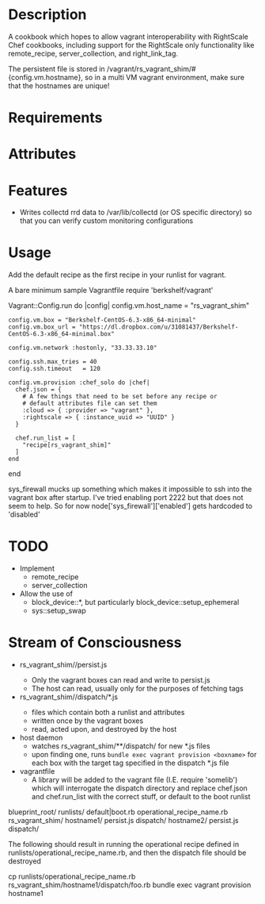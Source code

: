 Description
===========

A cookbook which hopes to allow vagrant interoperability with RightScale Chef cookbooks, including support for the RightScale only functionality like remote_recipe, server_collection, and right_link_tag.

The persistent file is stored in /vagrant/rs_vagrant_shim/#{config.vm.hostname}, so in a multi VM vagrant environment, make sure that the hostnames are unique!

Requirements
============

Attributes
==========

Features
========
* Writes collectd rrd data to /var/lib/collectd (or OS specific directory) so that you can verify custom monitoring configurations

Usage
=====

Add the default recipe as the first recipe in your runlist for vagrant.

A bare minimum sample Vagrantfile
  require 'berkshelf/vagrant'

  Vagrant::Config.run do |config|
    config.vm.host_name = "rs_vagrant_shim"

    config.vm.box = "Berkshelf-CentOS-6.3-x86_64-minimal"
    config.vm.box_url = "https://dl.dropbox.com/u/31081437/Berkshelf-CentOS-6.3-x86_64-minimal.box"

    config.vm.network :hostonly, "33.33.33.10"

    config.ssh.max_tries = 40
    config.ssh.timeout   = 120

    config.vm.provision :chef_solo do |chef|
      chef.json = {
        # A few things that need to be set before any recipe or
        # default attributes file can set them
        :cloud => { :provider => "vagrant" },
        :rightscale => { :instance_uuid => "UUID" }
      }

      chef.run_list = [
        "recipe[rs_vagrant_shim]"
      ]
    end
  end

sys_firewall mucks up something which makes it impossible to ssh into the vagrant box after startup.  I've tried enabling port 2222 but that does not seem to help.  So for now node['sys_firewall']['enabled'] gets hardcoded to 'disabled'

TODO
====

* Implement
  * remote_recipe
  * server_collection
* Allow the use of
  * block_device::*, but particularly block_device::setup_ephemeral
  * sys::setup_swap


Stream of Consciousness
=======================

* rs_vagrant_shim/<hostname>/persist.js
  * Only the vagrant boxes can read and write to persist.js
  * The host can read, usually only for the purposes of fetching tags
* rs_vagrant_shim/<hostname>/dispatch/*.js
  * files which contain both a runlist and attributes
  * written once by the vagrant boxes
  * read, acted upon, and destroyed by the host
* host daemon
  * watches rs_vagrant_shim/**/dispatch/ for new *.js files
  * upon finding one, runs `bundle exec vagrant provision <boxname>` for each box with the target tag specified in the dispatch *.js file
* vagrantfile
  * A library will be added to the vagrant file (I.E. require 'somelib') which will interrogate the dispatch directory and replace chef.json and chef.run_list with the correct stuff, or default to the boot runlist

blueprint_root/
  runlists/
    default|boot.rb
    operational_recipe_name.rb
  rs_vagrant_shim/
    hostname1/
      persist.js
      dispatch/
    hostname2/
      persist.js
      dispatch/

The following should result in running the operational recipe defined in runlists/operational_recipe_name.rb, and then the dispatch file should be destroyed

  cp runlists/operational_recipe_name.rb rs_vagrant_shim/hostname1/dispatch/foo.rb
  bundle exec vagrant provision hostname1